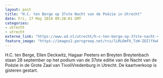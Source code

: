 ```yaml
---
layout: post
title: "H.C. ten Berge op 37ste Nacht van de Poëzie in Utrecht"
date: Fri, 17 May 2019 09:28:01 GMT
categories: 
- utrecht 
- utrecht 
externe_link: "https://www.ad.nl/utrecht/h-c-ten-berge-op-37ste-nacht-van-de-poezie-in-utrecht~aff54f15/"
feature_image: "https://images2.persgroep.net/rcs/lLRLOmFU_TzW-ZOIlfXwPXA9G1Q/diocontent/148591953/_fitwidth/400/?appId=21791a8992982cd8da851550a453bd7f&quality=0.7"
---
```


H.C. ten Berge, Ellen Deckwitz, Hagaar Peeters en Breyten Breytenbach staan 28 september op het podium van de 37ste editie van de Nacht van de Poëzie in de Grote Zaal van TivoliVredenburg in Utrecht. De kaartverkoop is gisteren gestart.
